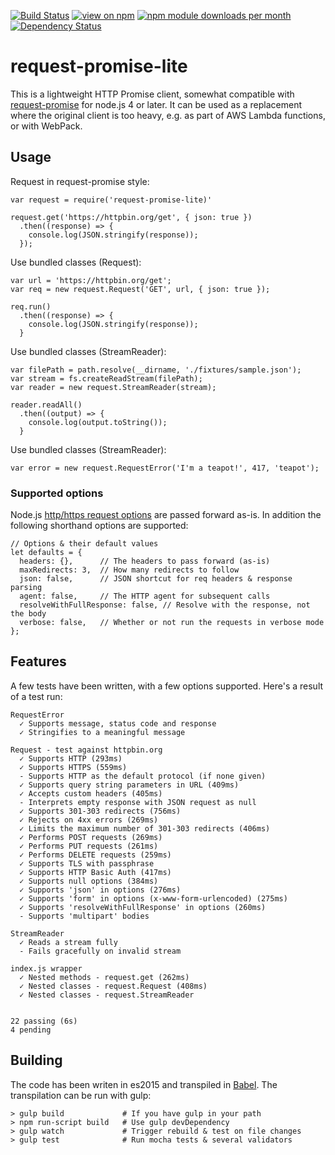 [![Build Status](https://api.travis-ci.org/laurisvan/request-promise-lite.svg?branch=master)](https://travis-ci.org/laurisvan/request-promise-lite)
[![view on npm](http://img.shields.io/npm/v/request-promise-lite.svg)](https://www.npmjs.org/package/request-promise-lite)
[![npm module downloads per month](http://img.shields.io/npm/dm/request-promise-lite.svg)](https://www.npmjs.org/package/request-promise-lite)
[![Dependency Status](https://david-dm.org/laurisvan/request-promise-lite.svg)](https://david-dm.org/laurisvan/request-promise-lite)

# request-promise-lite

This is a lightweight HTTP Promise client, somewhat compatible with
[request-promise](https://www.npmjs.com/package/request-promise) for node.js 4 or later. It can be used as a replacement where the original client is too heavy, e.g. as part of AWS Lambda functions, or with WebPack.

## Usage

Request in request-promise style:

    var request = require('request-promise-lite)'

    request.get('https://httpbin.org/get', { json: true })
      .then((response) => {
        console.log(JSON.stringify(response));
      });

Use bundled classes (Request):

    var url = 'https://httpbin.org/get';
    var req = new request.Request('GET', url, { json: true });

    req.run()
      .then((response) => {
        console.log(JSON.stringify(response));
      }

Use bundled classes (StreamReader):

    var filePath = path.resolve(__dirname, './fixtures/sample.json');
    var stream = fs.createReadStream(filePath);
    var reader = new request.StreamReader(stream);

    reader.readAll()
      .then((output) => {
        console.log(output.toString());
      }

Use bundled classes (StreamReader):

    var error = new request.RequestError('I'm a teapot!', 417, 'teapot');

### Supported options

Node.js [http/https request options](https://nodejs.org/dist/latest-v4.x/docs/api/http.html#http_http_request_options_callback)
are passed forward as-is. In addition the following shorthand options are supported:

    // Options & their default values
    let defaults = {
      headers: {},      // The headers to pass forward (as-is)
      maxRedirects: 3,  // How many redirects to follow
      json: false,      // JSON shortcut for req headers & response parsing
      agent: false,     // The HTTP agent for subsequent calls
      resolveWithFullResponse: false, // Resolve with the response, not the body
      verbose: false,   // Whether or not run the requests in verbose mode
    };

## Features

A few tests have been written, with a few options supported. Here's a result of a test run:

  ```
  RequestError
    ✓ Supports message, status code and response
    ✓ Stringifies to a meaningful message

  Request - test against httpbin.org
    ✓ Supports HTTP (293ms)
    ✓ Supports HTTPS (559ms)
    - Supports HTTP as the default protocol (if none given)
    ✓ Supports query string parameters in URL (409ms)
    ✓ Accepts custom headers (405ms)
    - Interprets empty response with JSON request as null
    ✓ Supports 301-303 redirects (756ms)
    ✓ Rejects on 4xx errors (269ms)
    ✓ Limits the maximum number of 301-303 redirects (406ms)
    ✓ Performs POST requests (269ms)
    ✓ Performs PUT requests (261ms)
    ✓ Performs DELETE requests (259ms)
    ✓ Supports TLS with passphrase
    ✓ Supports HTTP Basic Auth (417ms)
    ✓ Supports null options (384ms)
    ✓ Supports 'json' in options (276ms)
    ✓ Supports 'form' in options (x-www-form-urlencoded) (275ms)
    ✓ Supports 'resolveWithFullResponse' in options (260ms)
    - Supports 'multipart' bodies

  StreamReader
    ✓ Reads a stream fully
    - Fails gracefully on invalid stream

  index.js wrapper
    ✓ Nested methods - request.get (262ms)
    ✓ Nested classes - request.Request (408ms)
    ✓ Nested classes - request.StreamReader


  22 passing (6s)
  4 pending
  ```

## Building

The code has been writen in es2015 and transpiled in [Babel](https://babeljs.io/). The transpilation can be run with gulp:

    > gulp build             # If you have gulp in your path
    > npm run-script build   # Use gulp devDependency
    > gulp watch             # Trigger rebuild & test on file changes
    > gulp test              # Run mocha tests & several validators
